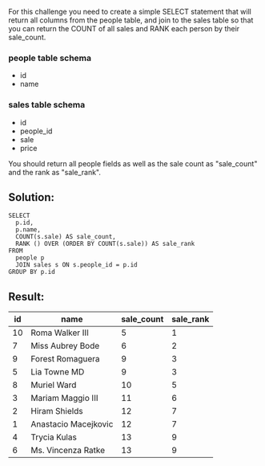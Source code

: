 For this challenge you need to create a simple SELECT statement that will return all columns from the people table, and join to the sales table so that you can return the COUNT of all sales and RANK each person by their sale\_count.

### people table schema

-   id
-   name

### sales table schema

-   id
-   people\_id
-   sale
-   price

You should return all people fields as well as the sale count as "sale\_count" and the rank as "sale\_rank".

## Solution:

```
SELECT 
  p.id, 
  p.name, 
  COUNT(s.sale) AS sale_count,
  RANK () OVER (ORDER BY COUNT(s.sale)) AS sale_rank 
FROM 
  people p
  JOIN sales s ON s.people_id = p.id 
GROUP BY p.id
```

## Result:

| id | name | sale\_count | sale\_rank |
| --- | --- | --- | --- |
| 10 | Roma Walker III | 5 | 1 |
| 7 | Miss Aubrey Bode | 6 | 2 |
| 9 | Forest Romaguera | 9 | 3 |
| 5 | Lia Towne MD | 9 | 3 |
| 8 | Muriel Ward | 10 | 5 |
| 3 | Mariam Maggio III | 11 | 6 |
| 2 | Hiram Shields | 12 | 7 |
| 1 | Anastacio Macejkovic | 12 | 7 |
| 4 | Trycia Kulas | 13 | 9 |
| 6 | Ms. Vincenza Ratke | 13 | 9 |